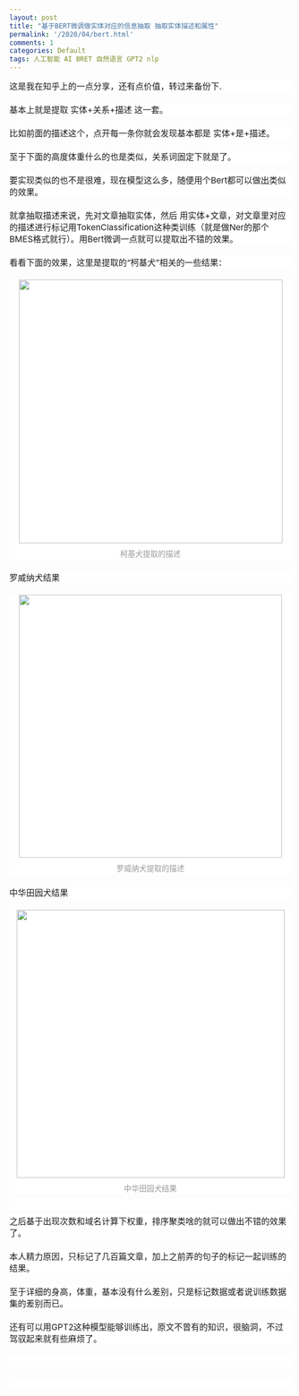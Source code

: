 ```yaml
---
layout: post
title: "基于BERT微调做实体对应的信息抽取 抽取实体描述和属性"
permalink: '/2020/04/bert.html'
comments: 1
categories: Default
tags: 人工智能 AI BRET 自然语言 GPT2 nlp
---
```

<div style='background-color: white; color: #1a1a1a; font-family: -apple-system, BlinkMacSystemFont, "Helvetica Neue", "PingFang SC", "Microsoft YaHei", "Source Han Sans SC", "Noto Sans CJK SC", "WenQuanYi Micro Hei", sans-serif; font-size: 15px; margin-bottom: 1.4em;'>这是我在知乎上的一点分享，还有点价值，转过来备份下.</div>

<div style='background-color: white; color: #1a1a1a; font-family: -apple-system, BlinkMacSystemFont, "Helvetica Neue", "PingFang SC", "Microsoft YaHei", "Source Han Sans SC", "Noto Sans CJK SC", "WenQuanYi Micro Hei", sans-serif; font-size: 15px; margin-bottom: 1.4em;'>基本上就是提取 实体+关系+描述 这一套。</div>

<div style='background-color: white; color: #1a1a1a; font-family: -apple-system, BlinkMacSystemFont, "Helvetica Neue", "PingFang SC", "Microsoft YaHei", "Source Han Sans SC", "Noto Sans CJK SC", "WenQuanYi Micro Hei", sans-serif; font-size: 15px; margin-bottom: 1.4em; margin-top: 1.4em;'>比如前面的描述这个，点开每一条你就会发现基本都是 实体+是+描述。</div>

<div style='background-color: white; color: #1a1a1a; font-family: -apple-system, BlinkMacSystemFont, "Helvetica Neue", "PingFang SC", "Microsoft YaHei", "Source Han Sans SC", "Noto Sans CJK SC", "WenQuanYi Micro Hei", sans-serif; font-size: 15px; margin-bottom: 1.4em; margin-top: 1.4em;'>至于下面的高度体重什么的也是类似，关系词固定下就是了。</div>

<div style='background-color: white; color: #1a1a1a; font-family: -apple-system, BlinkMacSystemFont, "Helvetica Neue", "PingFang SC", "Microsoft YaHei", "Source Han Sans SC", "Noto Sans CJK SC", "WenQuanYi Micro Hei", sans-serif; font-size: 15px; margin-bottom: 1.4em; margin-top: 1.4em;'>要实现类似的也不是很难，现在模型这么多，随便用个Bert都可以做出类似的效果。</div>

<div style='background-color: white; color: #1a1a1a; font-family: -apple-system, BlinkMacSystemFont, "Helvetica Neue", "PingFang SC", "Microsoft YaHei", "Source Han Sans SC", "Noto Sans CJK SC", "WenQuanYi Micro Hei", sans-serif; font-size: 15px; margin-bottom: 1.4em; margin-top: 1.4em;'>就拿抽取描述来说，先对文章抽取实体，然后 用实体+文章，对文章里对应的描述进行标记用TokenClassification这种类训练（就是做Ner的那个BMES格式就行）。用Bert微调一点就可以提取出不错的效果。</div>

<div style='background-color: white; color: #1a1a1a; font-family: -apple-system, BlinkMacSystemFont, "Helvetica Neue", "PingFang SC", "Microsoft YaHei", "Source Han Sans SC", "Noto Sans CJK SC", "WenQuanYi Micro Hei", sans-serif; font-size: 15px; margin-bottom: 1.4em; margin-top: 1.4em;'>看看下面的效果，这里是提取的“柯基犬”相关的一些结果：</div>

<figure data-size="normal" style='background-color: white; color: #1a1a1a; font-family: -apple-system, BlinkMacSystemFont, "Helvetica Neue", "PingFang SC", "Microsoft YaHei", "Source Han Sans SC", "Noto Sans CJK SC", "WenQuanYi Micro Hei", sans-serif; font-size: 15px; margin: 1.4em 0px;'><img class="origin_image zh-lightbox-thumb lazy" data-actualsrc="https://pic3.zhimg.com/50/v2-5f4f5ad03ff6a1b94f87c995cb5bd935_hd.jpg" data-default-watermark-src="https://pic1.zhimg.com/50/v2-7d0d62e1a4d1494d64c28e6c0fd17658_hd.jpg" data-lazy-status="ok" data-original="https://pic3.zhimg.com/v2-5f4f5ad03ff6a1b94f87c995cb5bd935_r.jpg" data-rawheight="485" data-rawwidth="471" data-size="normal" src="https://pic3.zhimg.com/80/v2-5f4f5ad03ff6a1b94f87c995cb5bd935_720w.jpg" style="animation: 0.5s ease-in 0s 1 normal none running fxRichTextFadeIn; background-color: transparent; cursor: zoom-in; display: block; margin: 0px auto; max-width: 100%;" width="471"/><figcaption style="color: #999999; font-size: 0.9em; line-height: 1.5; margin-top: 0.66667em; padding: 0px 1em; text-align: center;">柯基犬提取的描述</figcaption></figure>

<div style='background-color: white; color: #1a1a1a; font-family: -apple-system, BlinkMacSystemFont, "Helvetica Neue", "PingFang SC", "Microsoft YaHei", "Source Han Sans SC", "Noto Sans CJK SC", "WenQuanYi Micro Hei", sans-serif; font-size: 15px; margin-bottom: 1.4em; margin-top: 1.4em;'>罗威纳犬结果</div>

<figure data-size="normal" style='background-color: white; color: #1a1a1a; font-family: -apple-system, BlinkMacSystemFont, "Helvetica Neue", "PingFang SC", "Microsoft YaHei", "Source Han Sans SC", "Noto Sans CJK SC", "WenQuanYi Micro Hei", sans-serif; font-size: 15px; margin: 1.4em 0px;'><img class="origin_image zh-lightbox-thumb lazy" data-actualsrc="https://pic1.zhimg.com/50/v2-8152f4c5c18ca366a37488b51ab1be8b_hd.jpg" data-default-watermark-src="https://pic1.zhimg.com/50/v2-d98bccbe5a471716342a1f7567993019_hd.jpg" data-lazy-status="ok" data-original="https://pic1.zhimg.com/v2-8152f4c5c18ca366a37488b51ab1be8b_r.jpg" data-rawheight="539" data-rawwidth="470" data-size="normal" src="https://pic1.zhimg.com/80/v2-8152f4c5c18ca366a37488b51ab1be8b_720w.jpg" style="animation: 0.5s ease-in 0s 1 normal none running fxRichTextFadeIn; background-color: transparent; cursor: zoom-in; display: block; margin: 0px auto; max-width: 100%;" width="470"/><figcaption style="color: #999999; font-size: 0.9em; line-height: 1.5; margin-top: 0.66667em; padding: 0px 1em; text-align: center;">罗威纳犬提取的描述</figcaption></figure>

<div style='background-color: white; color: #1a1a1a; font-family: -apple-system, BlinkMacSystemFont, "Helvetica Neue", "PingFang SC", "Microsoft YaHei", "Source Han Sans SC", "Noto Sans CJK SC", "WenQuanYi Micro Hei", sans-serif; font-size: 15px; margin-bottom: 1.4em; margin-top: 1.4em;'>中华田园犬结果</div>

<figure data-size="normal" style='background-color: white; color: #1a1a1a; font-family: -apple-system, BlinkMacSystemFont, "Helvetica Neue", "PingFang SC", "Microsoft YaHei", "Source Han Sans SC", "Noto Sans CJK SC", "WenQuanYi Micro Hei", sans-serif; font-size: 15px; margin: 1.4em 0px;'><img class="origin_image zh-lightbox-thumb lazy" data-actualsrc="https://pic4.zhimg.com/50/v2-adb0c7b257d68d186b376cdaaa8101a2_hd.jpg" data-default-watermark-src="https://pic3.zhimg.com/50/v2-4149fa155e2a27051102573d6fda1670_hd.jpg" data-lazy-status="ok" data-original="https://pic4.zhimg.com/v2-adb0c7b257d68d186b376cdaaa8101a2_r.jpg" data-rawheight="575" data-rawwidth="479" data-size="normal" src="https://pic4.zhimg.com/80/v2-adb0c7b257d68d186b376cdaaa8101a2_720w.jpg" style="animation: 0.5s ease-in 0s 1 normal none running fxRichTextFadeIn; background-color: transparent; cursor: zoom-in; display: block; margin: 0px auto; max-width: 100%;" width="479"/><figcaption style="color: #999999; font-size: 0.9em; line-height: 1.5; margin-top: 0.66667em; padding: 0px 1em; text-align: center;">中华田园犬结果</figcaption></figure>

<div class="ztext-empty-paragraph" style='background-color: white; color: #1a1a1a; font-family: -apple-system, BlinkMacSystemFont, "Helvetica Neue", "PingFang SC", "Microsoft YaHei", "Source Han Sans SC", "Noto Sans CJK SC", "WenQuanYi Micro Hei", sans-serif; font-size: 15px; margin-bottom: -0.8em; margin-top: -0.8em;'><br/></div>

<div style='background-color: white; color: #1a1a1a; font-family: -apple-system, BlinkMacSystemFont, "Helvetica Neue", "PingFang SC", "Microsoft YaHei", "Source Han Sans SC", "Noto Sans CJK SC", "WenQuanYi Micro Hei", sans-serif; font-size: 15px; margin-bottom: 1.4em; margin-top: 1.4em;'>之后基于出现次数和域名计算下权重，排序聚类啥的就可以做出不错的效果了。</div>

<div style='background-color: white; color: #1a1a1a; font-family: -apple-system, BlinkMacSystemFont, "Helvetica Neue", "PingFang SC", "Microsoft YaHei", "Source Han Sans SC", "Noto Sans CJK SC", "WenQuanYi Micro Hei", sans-serif; font-size: 15px; margin-bottom: 1.4em; margin-top: 1.4em;'>本人精力原因，只标记了几百篇文章，加上之前弄的句子的标记一起训练的结果。</div>

<div style='background-color: white; color: #1a1a1a; font-family: -apple-system, BlinkMacSystemFont, "Helvetica Neue", "PingFang SC", "Microsoft YaHei", "Source Han Sans SC", "Noto Sans CJK SC", "WenQuanYi Micro Hei", sans-serif; font-size: 15px; margin-bottom: 1.4em; margin-top: 1.4em;'>至于详细的身高，体重，基本没有什么差别，只是标记数据或者说训练数据集的差别而已。</div>

<div style='background-color: white; color: #1a1a1a; font-family: -apple-system, BlinkMacSystemFont, "Helvetica Neue", "PingFang SC", "Microsoft YaHei", "Source Han Sans SC", "Noto Sans CJK SC", "WenQuanYi Micro Hei", sans-serif; font-size: 15px; margin-top: 1.4em;'>还有可以用GPT2这种模型能够训练出，原文不曾有的知识，很脑洞，不过驾驭起来就有些麻烦了。</div>

<div style='background-color: white; color: #1a1a1a; font-family: -apple-system, BlinkMacSystemFont, "Helvetica Neue", "PingFang SC", "Microsoft YaHei", "Source Han Sans SC", "Noto Sans CJK SC", "WenQuanYi Micro Hei", sans-serif; font-size: 15px; margin-top: 1.4em;'><br/></div>

<div style='background-color: white; color: #1a1a1a; font-family: -apple-system, BlinkMacSystemFont, "Helvetica Neue", "PingFang SC", "Microsoft YaHei", "Source Han Sans SC", "Noto Sans CJK SC", "WenQuanYi Micro Hei", sans-serif; font-size: 15px; margin-top: 1.4em;'><br/></div>